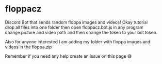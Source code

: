 # floppacz
Discord Bot that sends random floppa images and videos!
Okay tutorial drop all files into one folder then open floppacz.bot.js in any program change picture and video path and then change the token to your bot token.

Also for anyone interested I am adding my folder with floppa images and videos in the floppa.zip  


Remember if you need any help create an issue on this page 😄
